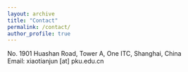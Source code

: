 ```yaml
---
layout: archive
title: "Contact"
permalink: /contact/
author_profile: true
---
```

No. 1901 Huashan Road, Tower A, One ITC, Shanghai, China<br>
Email: xiaotianjun [at] pku.edu.cn
